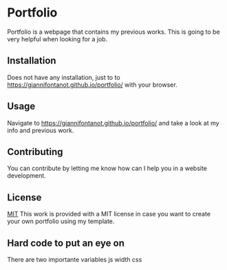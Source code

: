 # Portfolio

Portfolio is a webpage that contains my previous works. This is going to be very helpful when looking for a job.

## Installation

Does not have any installation, just to to https://giannifontanot.github.io/portfolio/ with your browser.

## Usage

Navigate to https://giannifontanot.github.io/portfolio/ and take a look at my info and previous work.

## Contributing
You can contribute by letting me know how can I help you in a website development.

## License
[MIT](https://choosealicense.com/licenses/mit/)
This work is provided with a MIT license in case you want to create your own portfolio using my template.

## Hard code to put an eye on
There are two importante variables
js width
css